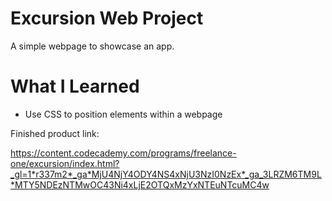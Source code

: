 # Excursion Web Project
A simple webpage to showcase an app.

# What I Learned
* Use CSS to position elements within a webpage

Finished product link:

https://content.codecademy.com/programs/freelance-one/excursion/index.html?_gl=1*r337m2*_ga*MjU4NjY4ODY4NS4xNjU3NzI0NzEx*_ga_3LRZM6TM9L*MTY5NDEzNTMwOC43Ni4xLjE2OTQxMzYxNTEuNTcuMC4w
